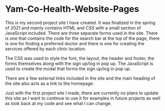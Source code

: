 # Yam-Co-Health-Website-Pages

This is my second project site I have created. It was finalized in the spring of 2021 and mainly contains HTML and CSS with a small section of JavaScript included. There are three separate forms used in the site. There is one that contains the code for the search bar at the top of the page, there is one for finding a preferred doctor and there is one for creating the services offered by each clinic location.

The CSS was used to style the font, the layout, the header and footer, the forms themselves along with the sign up/log in pop up. The JavaScript is used to create the modal that forms the sign up/log in pop up. 

There are a few external links included in the site and the main heading of the site also acts as a link to the homepage.

Just with the first project site I made, there are currently no plans to update this site as I want to continue to use it for examples in future projects as well as look back at my code and see what I can change.
